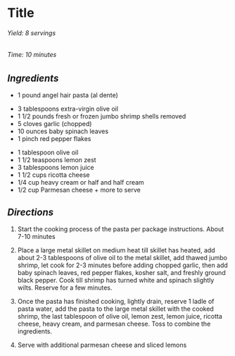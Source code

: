 # Title

######  Yield: 8 servings
######  Time:  10 minutes

##  *Ingredients*
- 1 pound angel hair pasta (al dente)
<!--  -->
- 3 tablespoons extra-virgin olive oil
- 1 1/2 pounds fresh or frozen jumbo shrimp shells removed
- 5 cloves garlic (chopped)
- 10 ounces baby spinach leaves
- 1 pinch red pepper flakes
<!--  -->
- 1 tablespoon olive oil
- 1 1/2 teaspoons lemon zest
- 3 tablespoons lemon juice
- 1 1/2 cups ricotta cheese
- 1/4 cup heavy cream or half and half cream
- 1/2 cup Parmesan cheese + more to serve

##  *Directions*
1. Start the cooking process of the pasta per package instructions. About 7-10 minutes

2. Place a large metal skillet on medium heat till skillet has heated, add about 2-3 tablespoons of olive oil to the metal skillet, add thawed jumbo shrimp, let cook for 2-3 minutes before adding chopped garlic, then add baby spinach leaves, red pepper flakes, kosher salt, and freshly ground black pepper. Cook till shrimp has turned white and spinach slightly wilts. Reserve for a few minutes.

3. Once the pasta has finished cooking, lightly drain, reserve 1 ladle of pasta water, add the pasta to the large metal skillet with the cooked shrimp, the last tablespoon of olive oil, lemon zest, lemon juice, ricotta cheese, heavy cream, and parmesan cheese. Toss to combine the ingredients.

4. Serve with additional parmesan cheese and sliced lemons